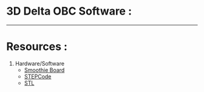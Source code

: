 # 3D Delta OBC Software :
-------------------------
# Resources :

1. Hardware/Software
    * [Smoothie Board](http://smoothieware.org/)
    * [STEPCode](http://smoothieware.org/)
    * [STL](https://bitbucket.org/duttashutosh/3d-model-viewer)
    
